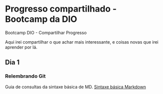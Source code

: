 # Progresso compartilhado - Bootcamp da DIO 
Bootcamp DIO - Compartilhar Progresso

Aqui irei compartilhar o que achar mais interessante, e coisas novas que irei aprender por lá.

## Dia 1 
### Relembrando Git 
Guia de consultas da sintaxe básica de MD.
[Sintaxe básica Markdown](https://www.markdownguide.org/basic-syntax/)

